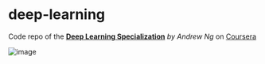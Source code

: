 # deep-learning
Code repo of the [**Deep Learning Specialization**](https://www.coursera.org/specializations/deep-learning?) *by Andrew Ng* on [Coursera](https://www.coursera.org/)

![image](https://user-images.githubusercontent.com/8168416/159134989-2c020a40-05d5-491f-8d77-b2d0198f9af6.png)

